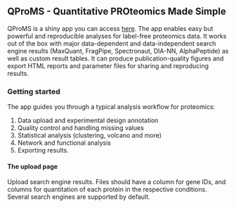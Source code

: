## QProMS - Quantitative PROteomics Made Simple

QProMS is a shiny app you can access [here](https://bioserver.ieo.it/shiny/app/qproms). The app enables easy but powerful and reproducible analyses for label-free proteomics data. It works out of the box with  major data-dependent and data-independent search engine results (MaxQuant, FragPipe, Spectronaut, DIA-NN, AlphaPeptide) as well as custom result tables. It can produce publication-quality figures and export HTML reports and parameter files for sharing and reproducing results.

### Getting started

The app guides you through a typical analysis workflow for proteomics:

1. Data upload and experimental design annotation
2. Quality control and handling missing values
3. Statistical analysis (clustering, volcano and more)
4. Network and functional analysis
5. Exporting results.

#### The upload page

Upload search engine results. Files should have a column for gene IDs, and columns for quantitation of each protein in the respective conditions. Several search engines are supported by default.


